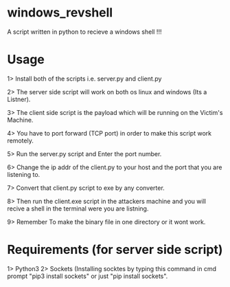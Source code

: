 # windows_revshell
A script written in python to recieve a windows shell !!!


# Usage
1> Install both of the scripts i.e. server.py  and client.py


2> The server side script will work on both os linux and windows (Its a Listner).


3> The client side script is the payload which will be running on the Victim's Machine.


4> You have to port forward (TCP port) in order to make this script work remotely.


5> Run the server.py script and Enter the port number.


6> Change the ip addr of the client.py to your host and the port that you are listening to.


7> Convert that client.py script to exe by any converter.


8> Then run the client.exe script in the attackers machine and you will recive a shell in the terminal were you are listning.


9> Remember To make the binary file in one directory or it wont work.


# Requirements (for server side script)
1> Python3
2> Sockets
  (Installing socktes by typing this command in cmd prompt "pip3 install sockets"  or just "pip install sockets".
